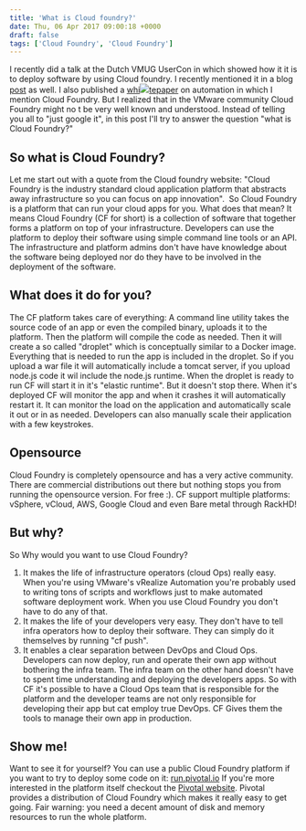 ```yaml
---
title: 'What is Cloud foundry?'
date: Thu, 06 Apr 2017 09:00:18 +0000
draft: false
tags: ['Cloud Foundry', 'Cloud Foundry']
---
```


I recently did a talk at the Dutch VMUG UserCon in which showed how it it is to deploy software by using Cloud foundry. I recently mentioned it in a blog [post](http://automate-it.today/right-tool-job/) as well. I also published a [whi![](https://plugins.cloudfoundry.org/images/cloud-foundry-logo.png)tepaper](http://www.automate-it.today/the-why-what-and-how-of-automation/) on automation in which I mention Cloud Foundry. But I realized that in the VMware community Cloud Foundry might no t be very well known and understood. Instead of telling you all to "just google it", in this post I'll try to answer the question "what is Cloud Foundry?"

So what is Cloud Foundry?
-------------------------

Let me start out with a quote from the Cloud foundry website: "Cloud Foundry is the industry standard cloud application platform that abstracts away infrastructure so you can focus on app innovation".  So Cloud Foundry is a platform that can run your cloud apps for you. What does that mean? It means Cloud Foundry (CF for short) is a collection of software that together forms a platform on top of your infrastructure. Developers can use the platform to deploy their software using simple command line tools or an API. The infrastructure and platform admins don't have have knowledge about the software being deployed nor do they have to be involved in the deployment of the software.

What does it do for you?
------------------------

The CF platform takes care of everything: A command line utility takes the source code of an app or even the compiled binary, uploads it to the platform. Then the platform will compile the code as needed. Then it will create a so called "droplet" which is conceptually similar to a Docker image. Everything that is needed to run the app is included in the droplet. So if you upload a war file it will automatically include a tomcat server, if you upload node.js code it wil include the node.js runtime. When the droplet is ready to run CF will start it in it's "elastic runtime". But it doesn't stop there. When it's deployed CF will monitor the app and when it crashes it will automatically restart it. It can monitor the load on the application and automatically scale it out or in as needed. Developers can also manually scale their application with a few keystrokes.

Opensource
----------

Cloud Foundry is completely opensource and has a very active community. There are commercial distributions out there but nothing stops you from running the opensource version. For free :). CF support multiple platforms: vSphere, vCloud, AWS, Google Cloud and even Bare metal through RackHD!

But why?
--------

So Why would you want to use Cloud Foundry?

1.  It makes the life of infrastructure operators (cloud Ops) really easy. When you're using VMware's vRealize Automation you're probably used to writing tons of scripts and workflows just to make automated software deployment work. When you use Cloud Foundry you don't have to do any of that.
2.  It makes the life of your developers very easy. They don't have to tell infra operators how to deploy their software. They can simply do it themselves by running "cf push".
3.  It enables a clear separation between DevOps and Cloud Ops. Developers can now deploy, run and operate their own app without bothering the infra team. The infra team on the other hand doesn't have to spent time understanding and deploying the developers apps. So with CF it's possible to have a Cloud Ops team that is responsible for the platform and the developer teams are not only responsible for developing their app but cat employ true DevOps. CF Gives them the tools to manage their own app in production.

Show me!
--------

Want to see it for yourself? You can use a public Cloud Foundry platform if you want to try to deploy some code on it: [run.pivotal.io](http://run.pivotal.io/) If you're more interested in the platform itself checkout the [Pivotal website](https://network.pivotal.io/). Pivotal provides a distribution of Cloud Foundry which makes it really easy to get going. Fair warning: you need a decent amount of disk and memory resources to run the whole platform.